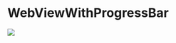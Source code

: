WebViewWithProgressBar
======================
![](http://1.bp.blogspot.com/-daqBePEAKXM/UXbQcRNjBYI/AAAAAAAABZY/1nWeKjQ4isc/s320/webviewloading.png)

